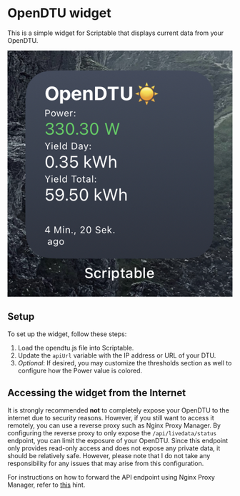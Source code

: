 # OpenDTU widget

This is a simple widget for Scriptable that displays current data from your OpenDTU.

![](screenshot.jpg)

## Setup

To set up the widget, follow these steps:

1. Load the opendtu.js file into Scriptable.
2. Update the `apiUrl` variable with the IP address or URL of your DTU.
3. _Optional_: If desired, you may customize the thresholds section as well to configure how the Power value is colored.

## Accessing the widget from the Internet

It is strongly recommended **not** to completely expose your OpenDTU to the internet due to security reasons. However, if you still want to access it remotely, you can use a reverse proxy such as Nginx Proxy Manager. By configuring the reverse proxy to only expose the `/api/livedata/status` endpoint, you can limit the exposure of your OpenDTU. Since this endpoint only provides read-only access and does not expose any private data, it should be relatively safe. However, please note that I do not take any responsibility for any issues that may arise from this configuration.

For instructions on how to forward the API endpoint using Nginx Proxy Manager, refer to [this](https://github.com/NginxProxyManager/nginx-proxy-manager/issues/104#issuecomment-490720849) hint.
